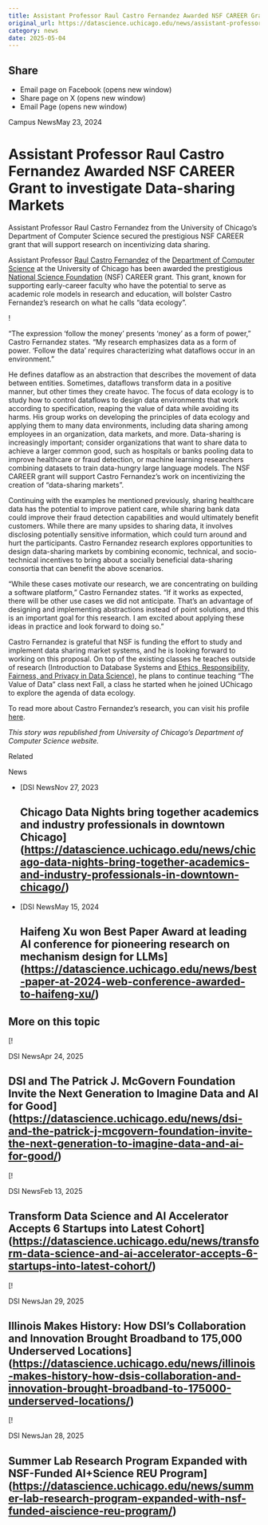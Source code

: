 ```yaml
---
title: Assistant Professor Raul Castro Fernandez Awarded NSF CAREER Grant to investigate Data-sharing Markets – DSI
original_url: https://datascience.uchicago.edu/news/assistant-professor-raul-castro-fernandez-awarded-nsf-career-grant-to-investigate-data-sharing-markets
category: news
date: 2025-05-04
---
```


## Share

* Email page on Facebook (opens new window)
* Share page on X (opens new window)
* Email Page (opens new window)

<!-- Table-like structure detected -->

Campus NewsMay 23, 2024

# Assistant Professor Raul Castro Fernandez Awarded NSF CAREER Grant to investigate Data-sharing Markets

Assistant Professor Raul Castro Fernandez from the University of Chicago’s Department of Computer Science secured the prestigious NSF CAREER grant that will support research on incentivizing data sharing.

Assistant Professor [Raul Castro Fernandez](https://raulcastrofernandez.com) of the [Department of Computer Science](https://cs.uchicago.edu) at the University of Chicago has been awarded the prestigious [National Science Foundation](https://www.nsf.gov) (NSF) CAREER grant. This grant, known for supporting early-career faculty who have the potential to serve as academic role models in research and education, will bolster Castro Fernandez’s research on what he calls “data ecology”.

!

“The expression ‘follow the money’ presents ‘money’ as a form of power,” Castro Fernandez states. “My research emphasizes data as a form of power. ‘Follow the data’ requires characterizing what dataflows occur in an environment.”

He defines dataflow as an abstraction that describes the movement of data between entities. Sometimes, dataflows transform data in a positive manner, but other times they create havoc. The focus of data ecology is to study how to control dataflows to design data environments that work according to specification, reaping the value of data while avoiding its harms. His group works on developing the principles of data ecology and applying them to many data environments, including data sharing among employees in an organization, data markets, and more. Data-sharing is increasingly important; consider organizations that want to share data to achieve a larger common good, such as hospitals or banks pooling data to improve healthcare or fraud detection, or machine learning researchers combining datasets to train data-hungry large language models. The NSF CAREER grant will support Castro Fernandez’s work on incentivizing the creation of “data-sharing markets”.

Continuing with the examples he mentioned previously, sharing healthcare data has the potential to improve patient care, while sharing bank data could improve their fraud detection capabilities and would ultimately benefit customers. While there are many upsides to sharing data, it involves disclosing potentially sensitive information, which could turn around and hurt the participants. Castro Fernandez research explores opportunities to design data-sharing markets by combining economic, technical, and socio-technical incentives to bring about a socially beneficial data-sharing consortia that can benefit the above scenarios.

“While these cases motivate our research, we are concentrating on building a software platform,” Castro Fernandez states. “If it works as expected, there will be other use cases we did not anticipate. That’s an advantage of designing and implementing abstractions instead of point solutions, and this is an important goal for this research. I am excited about applying these ideas in practice and look forward to doing so.”

Castro Fernandez is grateful that NSF is funding the effort to study and implement data sharing market systems, and he is looking forward to working on this proposal. On top of the existing classes he teaches outside of research (Introduction to Database Systems and [Ethics, Responsibility, Fairness, and Privacy in Data Science](http://raulcastrofernandez.com/DATA-25900-Spring24/schedule.html)), he plans to continue teaching “The Value of Data” class next Fall, a class he started when he joined UChicago to explore the agenda of data ecology.

To read more about Castro Fernandez’s research, you can visit his profile [here](https://raulcastrofernandez.com).

*This story was republished from University of Chicago’s Department of Computer Science website.*

Related

News

* [DSI NewsNov 27, 2023

  ## Chicago Data Nights bring together academics and industry professionals in downtown Chicago](https://datascience.uchicago.edu/news/chicago-data-nights-bring-together-academics-and-industry-professionals-in-downtown-chicago/)
* [DSI NewsMay 15, 2024

  ## Haifeng Xu won Best Paper Award at leading AI conference for pioneering research on mechanism design for LLMs](https://datascience.uchicago.edu/news/best-paper-at-2024-web-conference-awarded-to-haifeng-xu/)

## More on this topic

[!

DSI NewsApr 24, 2025

## DSI and The Patrick J. McGovern Foundation Invite the Next Generation to Imagine Data and AI for Good](https://datascience.uchicago.edu/news/dsi-and-the-patrick-j-mcgovern-foundation-invite-the-next-generation-to-imagine-data-and-ai-for-good/)
[!

DSI NewsFeb 13, 2025

## Transform Data Science and AI Accelerator Accepts 6 Startups into Latest Cohort](https://datascience.uchicago.edu/news/transform-data-science-and-ai-accelerator-accepts-6-startups-into-latest-cohort/)
[!

DSI NewsJan 29, 2025

## Illinois Makes History: How DSI’s Collaboration and Innovation Brought Broadband to 175,000 Underserved Locations](https://datascience.uchicago.edu/news/illinois-makes-history-how-dsis-collaboration-and-innovation-brought-broadband-to-175000-underserved-locations/)
[!

DSI NewsJan 28, 2025

## Summer Lab Research Program Expanded with NSF-Funded AI+Science REU Program](https://datascience.uchicago.edu/news/summer-lab-research-program-expanded-with-nsf-funded-aiscience-reu-program/)